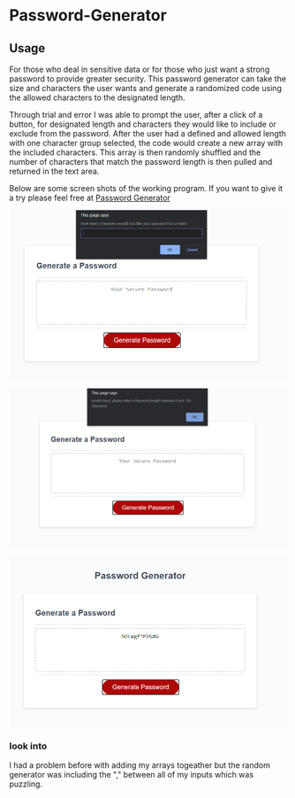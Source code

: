 # Password-Generator

## Usage
For those who deal in sensitive data or for those who just want a strong password to provide greater security. This password generator can take the size and characters the user wants and generate a randomized code using the allowed characters to the designated length.

Through trial and error I was able to prompt the user, after a click of a button, for designated length and characters they would like to include or exclude from the password. After the user had a defined and allowed length with one character group selected, the code would create a new array with the included characters. This array is then randomly shuffled and the number of characters that match the password length is then pulled and returned in the text area.

Below are some screen shots of the working program. If you want to give it a try please feel free at 
[Password Generator](https://zach-greenberg.github.io/Password-Generator/)


![PasswordGeneratorPrompt](\img\pass.gen.question.png)

![PasswordGeneratorInvalid](\img\pass.gen.invalid.png)

![PasswordGeneratorComplete](\img\pass.gen.complete.png)

### look into
I had a problem before with adding my arrays togeather but the random generator was including the "," between all of my inputs which was puzzling.